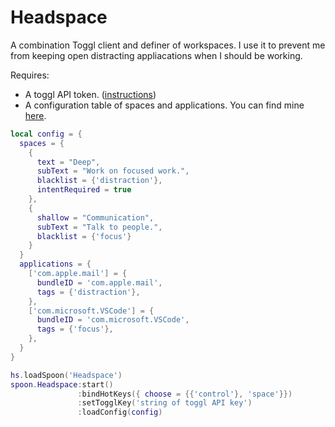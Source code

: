 # Headspace

A combination Toggl client and definer of workspaces. I use it to prevent me
from keeping open distracting appliacations when I should be working.

Requires:
- A toggl API token.
  ([instructions](https://support.toggl.com/en/articles/3116844-where-is-my-api-token-located))
- A configuration table of spaces and applications. You can find mine
  [here](https://github.com/evantravers/hammerspoon-config/blob/master/init.lua).

```lua
local config = {
  spaces = {
    {
      text = "Deep",
      subText = "Work on focused work.",
      blacklist = {'distraction'},
      intentRequired = true
    },
    {
      shallow = "Communication",
      subText = "Talk to people.",
      blacklist = {'focus'}
    }
  }
  applications = {
    ['com.apple.mail'] = {
      bundleID = 'com.apple.mail',
      tags = {'distraction'},
    },
    ['com.microsoft.VSCode'] = {
      bundleID = 'com.microsoft.VSCode',
      tags = {'focus'},
    },
  }
}

hs.loadSpoon('Headspace')
spoon.Headspace:start()
               :bindHotKeys({ choose = {{'control'}, 'space'}})
               :setTogglKey('string of toggl API key')
               :loadConfig(config)
```
